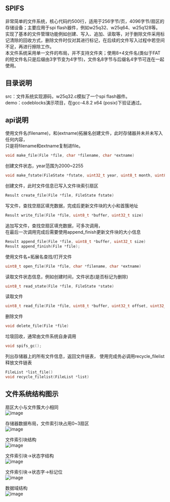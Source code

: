 ## SPIFS
非常简单的文件系统，核心代码约500行，适用于256字节/页，4096字节/扇区的存储设备；主要应用于spi flash器件，例如w25q32、w25q64、w25q128等。  
实现了基本的文件管理功能例如创建、写入、追加、读取等，对于删除文件采用标记清除的回收方式，删除文件时仅对其进行标记，在后续的文件写入过程中若空间不足，再进行擦除工作。  
本文件系统采用单一文件的布局，并不支持文件夹；使用8+4文件名(类似于FAT的短文件名只是后缀由3字节变为4字节)，文件名8字节与后缀名4字节可连在一起使用。

## 目录说明
src：文件系统实现源码，w25q32.c模拟了一个spi flash器件。  
demo：codeblocks演示项目，在gcc-4.8.2 x64 (posix)下验证通过。
## api说明
使用文件名(filename)，和(extname)拓展名创建文件，此时存储器并未并未写入任何内容，  
只是将filename和extname复制进file。
```c
void make_file(File *file, char *filename, char *extname)
```

创建文件状态，year范围为2000~2255
```c
void make_fstate(FileState *fstate, uint32_t year, uint8_t month, uint8_t day)
```

创建文件，此时文件信息已写入文件块索引扇区
```c
Result create_file(File *file, FileState fstate)
```

写文件，查找空扇区填充数据，完成后更新文件块的大小和首簇地址
```c
Result write_file(File *file, uint8_t *buffer, uint32_t size)
```

追加写文件，查找空扇区填充数据，可多次调用，  
在最后一次调用完成后需要使用append_finish更新文件块的大小信息
```c
Result append_file(File *file, uint8_t *buffer, uint32_t size)
Result append_finish(File *file);
```

使用文件名+拓展名查找/打开文件
```c
uint8_t open_file(File *file, char *filename, char *extname)
```

读取文件状态信息，例如创建时间，文件状态(是否标记为删除)
```c
uint8_t read_state(File *file, FileState *state)
```

读取文件
```c
uint8_t read_file(File *file, uint8_t *buffer, uint32_t offset, uint32_t size)
```

删除文件
```c
void delete_file(File *file)
```

垃圾回收，通常由文件系统自身调用
```c
void spifs_gc();
```

列出存储器上的所有文件信息，返回文件链表，
使用完成务必调用recycle_filelist释放文件链表
```c
FileList *list_file()
void recycle_filelist(FileList *list)
```

## 文件系统结构图示

扇区大小与文件簇大小相同  
![image](https://raw.githubusercontent.com/Yanye0xFF/PictureBed/master/images/hp39explorer/sector_size.png)  

存储器数据布局，文件索引块占用0~3扇区  
![image](https://raw.githubusercontent.com/Yanye0xFF/PictureBed/master/images/hp39explorer/total_view.png)  

文件索引块结构  
![image](https://raw.githubusercontent.com/Yanye0xFF/PictureBed/master/images/hp39explorer/index_struct.png)  

文件索引块->状态字结构  
![image](https://raw.githubusercontent.com/Yanye0xFF/PictureBed/master/images/hp39explorer/state_struct.png)  

文件索引块->状态字->标记位  
![image](https://raw.githubusercontent.com/Yanye0xFF/PictureBed/master/images/hp39explorer/flag_struct.png)  

数据域结构  
![image](https://raw.githubusercontent.com/Yanye0xFF/PictureBed/master/images/hp39explorer/data_area.png)  
